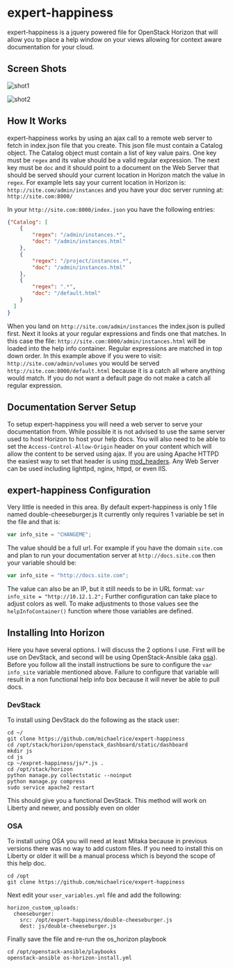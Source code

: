 # expert-happiness

expert-happiness is a jquery powered file for OpenStack Horizon that will allow you to place a help window on your
views allowing for context aware documentation for your cloud.

## Screen Shots
![shot1](http://i.imgur.com/qPxJAHm.png)

![shot2](http://i.imgur.com/wSukr0T.png)


## How It Works
expert-happiness works by using an ajax call to a remote web server to fetch in index.json file that you create. This
json file must contain a Catalog object. The Catalog object must contain a list of key value pairs. One key must be
`regex` and its value should be a valid regular expression. The next key must be `doc` and it should point to a document
on the Web Server that should be served should your current location in Horizon match the value in `regex`. For example
lets say your current location in Horizon is: `http://site.com/admin/instances` and you have your doc server running at:
`http://site.com:8000/`

In your `http://site.com:8000/index.json` you have the following entries:

```json
{"Catalog": [
    {
        "regex": "/admin/instances.*",
        "doc": "/admin/instances.html"
    },
    {
        "regex": "/project/instances.*",
        "doc": "/admin/instances.html"
    },
    {
        "regex": ".*",
        "doc": "/default.html"
    }
  ]
}
```
When you land on `http://site.com/admin/instances` the index.json is pulled first. Next it looks at your regular
expressions and finds one that matches. In this case the file: `http://site.com:8000/admin/instances.html` will be
loaded into the help info container. Regular expressions are matched in top down order. In this example above if you were
to visit: `http://site.com/admin/volumes` you would be served `http://site.com:8000/default.html` because it is a catch all
where anything would match. If you do not want a default page do not make a catch all regular expression.

## Documentation Server Setup

To setup expert-happiness you will need a web server to serve your documentation from. While possible it is not advised
to use the same server used to host Horizon to host your help docs. You will also need to be able to set the
`Access-Control-Allow-Origin` header on your content which will allow the content to be served using ajax. If you are
using Apache HTTPD the easiest way to set that header is using [mod_headers](http://httpd.apache.org/docs/current/mod/mod_headers.html).
Any Web Server can be used including lighttpd, nginx, httpd, or even IIS.


## expert-happiness Configuration

Very little is needed in this area. By default expert-happiness is only 1 file named double-cheeseburger.js It currently
only requires 1 variable be set in the file and that is:

```javascript
var info_site = "CHANGEME";
```
The value should be a full url. For example if you have the domain `site.com` and plan to run your documentation server
at `http://docs.site.com` then your variable should be:

```javascript
var info_site = "http://docs.site.com";
```

The value can also be an IP, but it still needs to be in URL format: `var info_site = "http://10.12.1.2";` Further configuration
can take place to adjust colors as well. To make adjustments to those values see the `helpInfoContainer()` function where
those variables are defined.


## Installing Into Horizon

Here you have several options. I will discuss the 2 options I use. First will be use on DevStack, and second will be using
OpenStack-Ansible (aka [osa](https://github.com/openstack/openstack-ansible)). Before you follow all the install instructions
be sure to configure the `var info_site` variable mentioned above. Failure to configure that variable will result in a
non functional help info box because it will never be able to pull docs.


### DevStack

To install using DevStack do the following as the stack user:

    cd ~/
    git clone https://github.com/michaelrice/expert-happiness
    cd /opt/stack/horizon/openstack_dashboard/static/dashboard
    mkdir js
    cd js
    cp ~/expret-happiness/js/*.js .
    cd /opt/stack/horizon
    python manage.py collectstatic --noinput
    python manage.py compress
    sudo service apache2 restart

This should give you a functional DevStack. This method will work on Liberty and newer, and possibly even on older

### OSA

To install using OSA you will need at least Mitaka because in previous versions there was no way to add custom files. If
you need to install this on Liberty or older it will be a manual process which is beyond the scope of this help doc.

    cd /opt
    git clone https://github.com/michaelrice/expert-happiness

Next edit your `user_variables.yml` file and add the following:

    horizon_custom_uploads:
      cheeseburger:
        src: /opt/expert-happiness/double-cheeseburger.js
        dest: js/double-cheeseburger.js

Finally save the file and re-run the os_horizon playbook

    cd /opt/openstack-ansible/playbooks
    openstack-ansible os-horizon-install.yml
